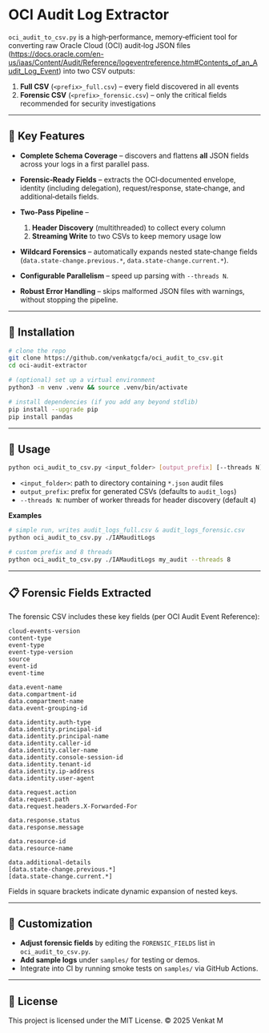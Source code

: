 # OCI Audit Log Extractor

`oci_audit_to_csv.py` is a high‑performance, memory‑efficient tool for converting raw Oracle Cloud (OCI) audit‑log JSON files (https://docs.oracle.com/en-us/iaas/Content/Audit/Reference/logeventreference.htm#Contents_of_an_Audit_Log_Event) into two CSV outputs:

1. **Full CSV** (`<prefix>_full.csv`) – every field discovered in all events
2. **Forensic CSV** (`<prefix>_forensic.csv`) – only the critical fields recommended for security investigations

---

## 📖 Key Features

* **Complete Schema Coverage** – discovers and flattens **all** JSON fields across your logs in a first parallel pass.
* **Forensic‑Ready Fields** – extracts the OCI‑documented envelope, identity (including delegation), request/response, state‑change, and additional‑details fields.
* **Two‑Pass Pipeline** –

  1. **Header Discovery** (multithreaded) to collect every column
  2. **Streaming Write** to two CSVs to keep memory usage low
* **Wildcard Forensics** – automatically expands nested state‑change fields (`data.state-change.previous.*`, `data.state-change.current.*`).
* **Configurable Parallelism** – speed up parsing with `--threads N`.
* **Robust Error Handling** – skips malformed JSON files with warnings, without stopping the pipeline.

---

## 🚀 Installation

```bash
# clone the repo
git clone https://github.com/venkatgcfa/oci_audit_to_csv.git
cd oci-audit-extractor

# (optional) set up a virtual environment
python3 -m venv .venv && source .venv/bin/activate

# install dependencies (if you add any beyond stdlib)
pip install --upgrade pip
pip install pandas
```

---

## 🎯 Usage

```bash
python oci_audit_to_csv.py <input_folder> [output_prefix] [--threads N]
```

* `<input_folder>`: path to directory containing `*.json` audit files
* `output_prefix`: prefix for generated CSVs (defaults to `audit_logs`)
* `--threads N`: number of worker threads for header discovery (default `4`)

**Examples**

```bash
# simple run, writes audit_logs_full.csv & audit_logs_forensic.csv
python oci_audit_to_csv.py ./IAMauditLogs

# custom prefix and 8 threads
python oci_audit_to_csv.py ./IAMauditLogs my_audit --threads 8
```

---

## 📋 Forensic Fields Extracted

The forensic CSV includes these key fields (per OCI Audit Event Reference):

```
cloud-events-version
content-type
event-type
event-type-version
source
event-id
event-time

data.event-name
data.compartment-id
data.compartment-name
data.event-grouping-id

data.identity.auth-type
data.identity.principal-id
data.identity.principal-name
data.identity.caller-id
data.identity.caller-name
data.identity.console-session-id
data.identity.tenant-id
data.identity.ip-address
data.identity.user-agent

data.request.action
data.request.path
data.request.headers.X-Forwarded-For

data.response.status
data.response.message

data.resource-id
data.resource-name

data.additional-details
[data.state-change.previous.*]
[data.state-change.current.*]
```

Fields in square brackets indicate dynamic expansion of nested keys.

---

## 🔧 Customization

* **Adjust forensic fields** by editing the `FORENSIC_FIELDS` list in `oci_audit_to_csv.py`.
* **Add sample logs** under `samples/` for testing or demos.
* Integrate into CI by running smoke tests on `samples/` via GitHub Actions.

---

## 📄 License

This project is licensed under the MIT License.
© 2025 Venkat M
